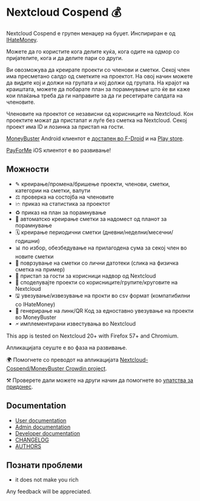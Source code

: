 # Nextcloud Cospend 💰

Nextcloud Cospend е групен менаџер на буџет. Инспириран е од [IHateMoney](https://github.com/spiral-project/ihatemoney/).

Можете да го користите кога делите куќа, кога одите на одмор со пријателите, кога и да делите пари со други.

Ви овозможува да креирате проекти со членови и сметки. Секој член има пресметано салдо од сметките на проектот. На овој начин можете да видите кој и должи на групата и кој должи од групата. На крајот на краиштата, можете да побарате план за порамнување што ќе ви каже кои плаќања треба да ги направите за да ги ресетирате салдата на членовите.

Членовите на проектот се независни од корисниците на Nextcloud. Кон проектите можат да пристапат и луѓе без сметка на Nextcloud. Секој проект има ID и лозинка за пристап на гости.

[MoneyBuster](https://gitlab.com/eneiluj/moneybuster) Android клиентот е [достапен во F-Droid](https://f-droid.org/packages/net.eneiluj.moneybuster/) и на [Play store](https://play.google.com/store/apps/details?id=net.eneiluj.moneybuster).

[PayForMe](https://github.com/mayflower/PayForMe) iOS клиентот е во развивање!

## Можности

* ✎ креирање/промена/бришење проекти, членови, сметки, категории на сметки, валути
* ⚖ проверка на состојба на членовите
* 🗠 приказ на статистика за проектот
* ♻ приказ на план за порамнување
* 🎇 автоматско креирање сметки за надомест од планот за порамнување
* 🗓 креирање периодични сметки (дневни/неделни/месечни/годишни)
* 📊 по избор, обезбедување на прилагодена сума за секој член во новите сметки
* 🔗 поврзување на сметки со лични датотеки (слика на физичка сметка на пример)
* 👩 пристап за гости за корисници надвор од Nextcloud
* 👫 споделувајте проекти со корисниците/групите/круговите на Nextcloud
* 🖫 увезување/извезување на прокти во csv формат (компатибилни со IHateMoney)
* 🔗 генерирање на линк/QR Код за едноставно увезување на проекти во MoneyBuster
* 🗲 имплементирани известувања во Nextcloud

This app is tested on Nextcloud 20+ with Firefox 57+ and Chromium.

Апликацијата сеуште е во фаза на развивање.

🌍 Помогнете со преводот на апликацијата [Nextcloud-Cospend/MoneyBuster Crowdin project](https://crowdin.com/project/moneybuster).

⚒ Проверете дали можете на други начин да помогнете во [упатства за придонес](https://github.com/eneiluj/cospend-nc/blob/master/CONTRIBUTING.md).

## Documentation

* [User documentation](https://github.com/eneiluj/cospend-nc/blob/master/docs/user.md)
* [Admin documentation](https://github.com/eneiluj/cospend-nc/blob/master/docs/admin.md)
* [Developer documentation](https://github.com/eneiluj/cospend-nc/blob/master/docs/dev.md)
* [CHANGELOG](https://github.com/eneiluj/cospend-nc/blob/master/CHANGELOG.md#change-log)
* [AUTHORS](https://github.com/eneiluj/cospend-nc/blob/master/AUTHORS.md#authors)

## Познати проблеми

* it does not make you rich

Any feedback will be appreciated.